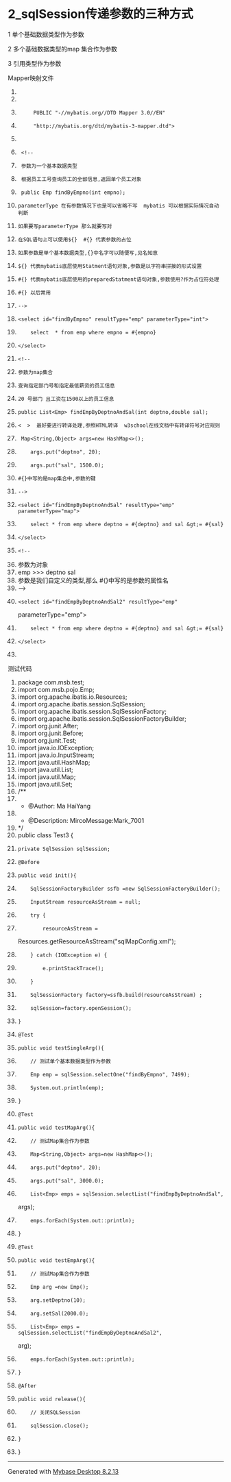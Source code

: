 ﻿
# 2_sqlSession传递参数的三种方式

1 单个基础数据类型作为参数 

2 多个基础数据类型的map 集合作为参数 

3 引用类型作为参数 




Mapper映射文件 




1.  <?xml version="1.0" encoding="UTF-8" ?>
2.  <!DOCTYPE mapper
3.          PUBLIC "-//mybatis.org//DTD Mapper 3.0//EN"
4.          "http://mybatis.org/dtd/mybatis-3-mapper.dtd">
5.  <mapper namespace="EmpMapper2">
6.      <!--
7.      参数为一个基本数据类型
8.      根据员工工号查询员工的全部信息,返回单个员工对象
9.      public Emp findByEmpno(int empno);
10.     parameterType 在有参数情况下也是可以省略不写  mybatis 可以根据实际情况自动判断
11.     如果要写parameterType 那么就要写对
12.     在SQL语句上可以使用${}  #{} 代表参数的占位
13.     如果参数是单个基本数据类型,{}中名字可以随便写,见名知意
14.     ${} 代表mybatis底层使用Statment语句对象,参数是以字符串拼接的形式设置
15.     #{} 代表mybatis底层使用的preparedStatment语句对象,参数使用?作为占位符处理
16.     #{} 以后常用
17.     -->
18.     <select id="findByEmpno" resultType="emp" parameterType="int">
19.         select  * from emp where empno = #{empno}
20.     </select>
21.     <!--
22.     参数为map集合
23.     查询指定部门号和指定最低薪资的员工信息
24.     20 号部门 且工资在1500以上的员工信息
25.     public List<Emp> findEmpByDeptnoAndSal(int deptno,double sal);
26.     <  >  最好要进行转译处理,参照HTML转译  w3school在线文档中有转译符号对应规则
27.      Map<String,Object> args=new HashMap<>();
28.         args.put("deptno", 20);
29.         args.put("sal", 1500.0);
30.     #{}中写的是map集合中,参数的键
31.     -->
32.     <select id="findEmpByDeptnoAndSal" resultType="emp" parameterType="map">
33.         select * from emp where deptno = #{deptno} and sal &gt;= #{sal}
34.     </select>
35.     <!--
36.    参数为对象
37.    emp >>>  deptno   sal
38.    参数是我们自定义的类型,那么 #{}中写的是参数的属性名
39.    -->
40.     <select id="findEmpByDeptnoAndSal2" resultType="emp"
    parameterType="emp">
41.         select * from emp where deptno = #{deptno} and sal &gt;= #{sal}
42.     </select>
43. </mapper>

 

测试代码 




1.  package com.msb.test;
2.  import com.msb.pojo.Emp;
3.  import org.apache.ibatis.io.Resources;
4.  import org.apache.ibatis.session.SqlSession;
5.  import org.apache.ibatis.session.SqlSessionFactory;
6.  import org.apache.ibatis.session.SqlSessionFactoryBuilder;
7.  import org.junit.After;
8.  import org.junit.Before;
9.  import org.junit.Test;
10. import java.io.IOException;
11. import java.io.InputStream;
12. import java.util.HashMap;
13. import java.util.List;
14. import java.util.Map;
15. import java.util.Set;
16. /**
17.  * @Author: Ma HaiYang
18.  * @Description: MircoMessage:Mark_7001
19.  */
20. public class Test3 {
21.     private SqlSession sqlSession;
22.     @Before
23.     public void init(){
24.         SqlSessionFactoryBuilder ssfb =new SqlSessionFactoryBuilder();
25.         InputStream resourceAsStream = null;
26.         try {
27.             resourceAsStream =
    Resources.getResourceAsStream("sqlMapConfig.xml");
28.         } catch (IOException e) {
29.             e.printStackTrace();
30.         }
31.         SqlSessionFactory factory=ssfb.build(resourceAsStream) ;
32.         sqlSession=factory.openSession();
33.     }
34.     @Test
35.     public void testSingleArg(){
36.         // 测试单个基本数据类型作为参数
37.         Emp emp = sqlSession.selectOne("findByEmpno", 7499);
38.         System.out.println(emp);
39.     }
40.     @Test
41.     public void testMapArg(){
42.         // 测试Map集合作为参数
43.         Map<String,Object> args=new HashMap<>();
44.         args.put("deptno", 20);
45.         args.put("sal", 3000.0);
46.         List<Emp> emps = sqlSession.selectList("findEmpByDeptnoAndSal",
    args);
47.         emps.forEach(System.out::println);
48.     }
49.     @Test
50.     public void testEmpArg(){
51.         // 测试Map集合作为参数
52.         Emp arg =new Emp();
53.         arg.setDeptno(10);
54.         arg.setSal(2000.0);
55.         List<Emp> emps = sqlSession.selectList("findEmpByDeptnoAndSal2",
    arg);
56.         emps.forEach(System.out::println);
57.     }
58.     @After
59.     public void release(){
60.         // 关闭SQLSession
61.         sqlSession.close();
62.     }
63. }

 























































































------------------------------------------------------------
Generated with [Mybase Desktop 8.2.13](http://www.wjjsoft.com/mybase.html?ref=markdown_export)
